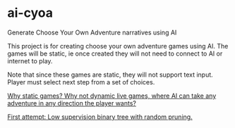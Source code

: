 # ai-cyoa
Generate Choose Your Own Adventure narratives using AI

This project is for creating choose your own adventure games using AI. The games will be static, ie once created they will not need to connect to AI or internet to play.

Note that since these games are static, they will not support text input. Player must select next step from a set of choices.

[Why static games? Why not dynamic live games, where AI can take any adventure in any direction the player wants?](docs/WhyNotDynamic.md)

[First attempt: Low supervision binary tree with random pruning.](docs/FirstBinary.md)
